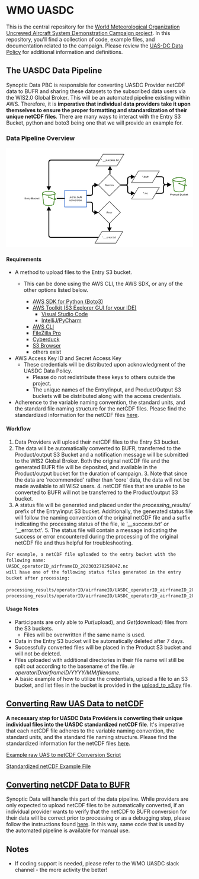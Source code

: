 # WMO UASDC

This is the central repository for
the [World Meteorological Organization Uncrewed Aircraft System Demonstration Campaign project](https://community.wmo.int/en/uas-demonstration).
In this repository, you'll find a collection of code, example files, and documentation related to the campaign.
Please review the [UAS-DC Data Policy](https://community.wmo.int/en/uas-demonstration/data-policy) for additional
information and definitions.

## The UASDC Data Pipeline

Synoptic Data PBC is responsible for converting UASDC Provider netCDF data to BUFR and sharing these datasets to the
subscribed data users via the WIS2.0 Global Broker. This will be an automated pipeline existing within AWS. Therefore,
it is **imperative that individual data providers take it upon themselves to ensure the proper formatting and
standardization of their unique netCDF files**. There are many ways to interact with the Entry S3 Bucket, python and
boto3
being one that we will provide an example for.

### Data Pipeline Overview

![pipeline diagram](uasdc_pipeline_diagram.png)

#### Requirements

* A method to upload files to the Entry S3 bucket.
    * This can be done using the AWS CLI, the AWS SDK, or any of the other options listed below.
        
        * [AWS SDK for Python (Boto3)](https://boto3.amazonaws.com/v1/documentation/api/latest/index.html)
        * [AWS Toolkit (S3 Explorer GUI for your IDE)](https://docs.aws.amazon.com/sdkref/latest/guide/support-maint-idetoolkits.html)
          * [Visual Studio Code](https://aws.amazon.com/visualstudiocode/)
          * [IntelliJ/PyCharm](https://aws.amazon.com/intellij/?pg=developertools)
        * [AWS CLI](https://aws.amazon.com/cli/)
        * [FileZilla Pro](https://filezillapro.com/docs/v3/cloud/configure-filezilla-pro-to-connect-to-s3/)
        * [Cyberduck](https://cyberduck.io/)
        * [S3 Browser](https://s3browser.com/)
        * others exist
* AWS Access Key ID and Secret Access Key
    * These credentials will be distributed upon acknowledgment of the UASDC Data Policy.
        * Please do not redistribute these keys to others outside the project.
        * The unique names of the Entry/input, and Product/Output S3 buckets will be distributed along with the access
          credentials.
* Adherence to the variable naming convention, the standard units, and the standard file naming structure for the netCDF
  files. Please find the standardized information for the netCDF files [here](raw_uas_to_netCDF/).

#### Workflow

1. Data Providers will upload their netCDF files to the Entry S3 bucket.
2. The data will be automatically converted to BUFR, transferred to the Product/output S3 Bucket and a notification
   message
   will be
   submitted to the WIS2 Global Broker. Both the original netCDF file and the generated BUFR file will be deposited, and
   available in the Product/output bucket for the duration of campaign.
    3. Note that since the data are 'recommended' rather than 'core' data, the data will not be made available to all
       WIS2 users.
    4. netCDF files that are unable to be converted to BUFR will not be transferred to the Product/output S3 bucket.
4. A status file will be generated and placed under the _processing_results/_ prefix of the Entry/input S3 bucket.
   Additionally, the generated status file will follow the naming convention of the original netCDF file and a suffix
   indicating the processing status of the file, 
ie '*__success.txt' or '*__error.txt'.
    5. The status file will contain a message indicating the success or error encountered during the processing of the
       original netCDF file and thus helpful for troubleshooting.

```text
For example, a netCDF file uploaded to the entry bucket with the following name:
UASDC_operatorID_airframeID_20230327025804Z.nc
will have one of the following status files generated in the entry bucket after processing:

processing_results/operatorID/airframeID/UASDC_operatorID_airframeID_20230327025804Z__success.txt
processing_results/operatorID/airframeID/UASDC_operatorID_airframeID_20230327025804Z__error.txt
```

#### Usage Notes

* Participants are only able to _Put_(upload), and _Get_(download) files from the S3 buckets.
    * Files will be overwritten if the same name is used.
* Data in the Entry S3 bucket will be automatically deleted after 7 days.
* Successfully converted files will be placed in the Product S3 bucket and will not be deleted.
* Files uploaded with additional directories in their file name will still be split out according to the basename of the
  file.
  _ie operatorID/airframeID/YYYY/MM/*filename*._
* A basic example of how to utilize the credentials, upload a file to an S3 bucket, and list files in the bucket is
  provided in the [upload_to_s3.py](raw_uas_to_netCDF/upload_to_s3.py) file.

## [Converting Raw UAS Data to netCDF](raw_uas_to_netCDF/)

**A necessary step for UASDC Data Providers is converting their unique individual files into the UASDC standardized
netCDF file**. It's imperative that each netCDF file adheres to the variable naming convention, the standard units, and
the standard file naming structure. Please find the standardized information for the netCDF
files [here](raw_uas_to_netCDF/).

[Example raw UAS to netCDF Conversion Script](raw_uas_to_netCDF/raw_csv_to_netCDF.py)

[Standardized netCDF Example File](nc2bufr/UASDC_operatorID_airframeID_20230327025804Z.nc)

## [Converting netCDF Data to BUFR](nc2bufr)

Synoptic Data will handle this part of the data pipeline. While providers are only expected to upload netCDF files to be
automatically converted, if an individual provider wants to verify that the netCDF to BUFR conversion for their data
will be correct prior to processing or as a
debugging step, please follow the instructions found [here](nc2bufr/). In this way, same code that is used by the
automated pipeline is available for manual use.

## Notes

- If coding support is needed, please refer to the WMO UASDC slack channel - the more activity the better!



